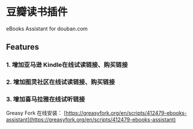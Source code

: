 # 豆瓣读书插件
eBooks Assistant for douban.com

## Features

### 1. 增加亚马逊 Kindle在线试读链接、购买链接
### 2. 增加图灵社区在线试读链接、购买链接
### 3. 增加喜马拉雅在线试听链接

Greasy Fork 在线安装： [https://greasyfork.org/en/scripts/412479-ebooks-assistant](https://greasyfork.org/en/scripts/412479-ebooks-assistant)

